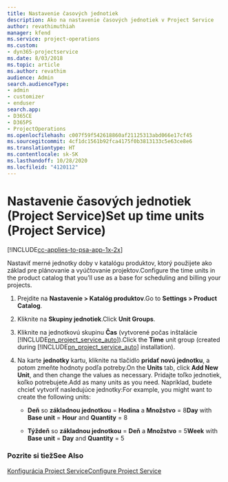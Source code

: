 ```yaml
---
title: Nastavenie časových jednotiek
description: Ako na nastavenie časových jednotiek v Project Service
author: revathimuthiah
manager: kfend
ms.service: project-operations
ms.custom:
- dyn365-projectservice
ms.date: 8/03/2018
ms.topic: article
ms.author: revathim
audience: Admin
search.audienceType:
- admin
- customizer
- enduser
search.app:
- D365CE
- D365PS
- ProjectOperations
ms.openlocfilehash: c007f59f542618860af21125313abd066e17cf45
ms.sourcegitcommit: 4cf1dc1561b92fca4175f0b3813133c5e63ce8e6
ms.translationtype: HT
ms.contentlocale: sk-SK
ms.lasthandoff: 10/28/2020
ms.locfileid: "4120112"
---
```

# <a name="set-up-time-units-project-service"></a><span data-ttu-id="a7241-103">Nastavenie časových jednotiek (Project Service)</span><span class="sxs-lookup"><span data-stu-id="a7241-103">Set up time units (Project Service)</span></span>

[!INCLUDE[cc-applies-to-psa-app-1x-2x](../includes/cc-applies-to-psa-app-1x-2x.md)]

<span data-ttu-id="a7241-104">Nastaviť merné jednotky doby v katalógu produktov, ktorý použijete ako základ pre plánovanie a vyúčtovanie projektov.</span><span class="sxs-lookup"><span data-stu-id="a7241-104">Configure the time units in the product catalog that you’ll use as a base for scheduling and billing your projects.</span></span>  
  
1. <span data-ttu-id="a7241-105">Prejdite na **Nastavenie > Katalóg produktov**.</span><span class="sxs-lookup"><span data-stu-id="a7241-105">Go to **Settings > Product Catalog**.</span></span>  
  
2. <span data-ttu-id="a7241-106">Kliknite na **Skupiny jednotiek**.</span><span class="sxs-lookup"><span data-stu-id="a7241-106">Click **Unit Groups**.</span></span>  
  
3. <span data-ttu-id="a7241-107">Kliknite na jednotkovú skupinu **Čas** (vytvorené počas inštalácie [!INCLUDE[pn_project_service_auto](../includes/pn-project-service-auto.md)]).</span><span class="sxs-lookup"><span data-stu-id="a7241-107">Click the **Time** unit group (created during [!INCLUDE[pn_project_service_auto](../includes/pn-project-service-auto.md)] installation).</span></span>  
  
4. <span data-ttu-id="a7241-108">Na karte **jednotky** kartu, kliknite na tlačidlo **pridať novú jednotku**, a potom zmeňte hodnoty podľa potreby.</span><span class="sxs-lookup"><span data-stu-id="a7241-108">On the **Units** tab, click **Add New Unit**, and then change the values as necessary.</span></span> <span data-ttu-id="a7241-109">Pridajte toľko jednotiek, koľko potrebujete.</span><span class="sxs-lookup"><span data-stu-id="a7241-109">Add as many units as you need.</span></span> <span data-ttu-id="a7241-110">Napríklad, budete chcieť vytvoriť nasledujúce jednotky:</span><span class="sxs-lookup"><span data-stu-id="a7241-110">For example, you might want to create the following units:</span></span>  
  
   - <span data-ttu-id="a7241-111">**Deň** so **základnou jednotkou** = **Hodina** a **Množstvo** = 8</span><span class="sxs-lookup"><span data-stu-id="a7241-111">**Day** with **Base unit** = **Hour** and **Quantity** = 8</span></span>  
  
   - <span data-ttu-id="a7241-112">**Týždeň** so **základnou jednotkou** = **Deň** a **Množstvo** = 5</span><span class="sxs-lookup"><span data-stu-id="a7241-112">**Week** with **Base unit** = **Day** and **Quantity** = 5</span></span>  
  
### <a name="see-also"></a><span data-ttu-id="a7241-113">Pozrite si tiež</span><span class="sxs-lookup"><span data-stu-id="a7241-113">See Also</span></span>  
 [<span data-ttu-id="a7241-114">Konfigurácia Project Service</span><span class="sxs-lookup"><span data-stu-id="a7241-114">Configure Project Service</span></span>](../psa/configure.md)

